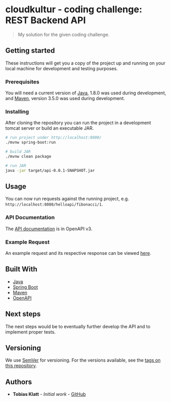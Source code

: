 # cloudkultur - coding challenge: REST Backend API

> My solution for the given coding challenge.

## Getting started

These instructions will get you a copy of the project up and running on your local machine for development and testing purposes.

### Prerequisites

You will need a current version of [Java](https://www.java.com/), 1.8.0 was used during development, and [Maven](https://maven.apache.org/), version 3.5.0 was used during development.

### Installing

After cloning the repository you can run the project in a development tomcat server or build an executable JAR.

```bash
# run project under http://localhost:8080/
./mvnw spring-boot:run

# build JAR
./mvnw clean package

# run JAR
java -jar target/api-0.0.1-SNAPSHOT.jar
```

## Usage

You can now run requests against the running project, e.g. `http://localhost:8080/helloapi/fibonacci/1`.

### API Documentation

The [API documentation](https://github.com/T0biWan/cloudkultur/blob/main/api-docs.yaml) is in OpenAPI v3.

### Example Request

An example request and its respective response can be viewed [here](https://github.com/T0biWan/cloudkultur/blob/main/http-client.md).

## Built With

- [Java](https://www.java.com/)
- [Spring Boot](https://spring.io/projects/spring-boot)
- [Maven](https://maven.apache.org/)
- [OpenAPI](https://swagger.io/specification/)

## Next steps

The next steps would be to eventually further develop the API and to implement proper tests.

## Versioning

We use [SemVer](http://semver.org/) for versioning. For the versions available, see the [tags on this repository](https://github.com/T0biWan/cloudkultur/tags).

## Authors

- **Tobias Klatt** - _Initial work_ - [GitHub](https://github.com/T0biWan/)
